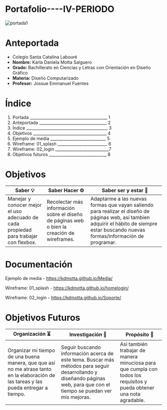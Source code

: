 # Portafolio----IV-PERIODO

![portada1](https://user-images.githubusercontent.com/79612599/136427562-2c2c5c22-dcf8-4649-8980-d1015d8a2510.png)

  # <h1> Anteportada
  * Colegio Santa Catalina Labouré
  * **Nombre:** Karla Daniela Motta Salguero
  * **Grado:** Bachillerato en Ciencias y Letras con Orientación en Diseño Gráfico
  * **Materia:** Diseño Computarizado
  * **Profesor:** Jossue Emmanuel Fuentes
  
  
  # <h1> Índice
  1. Portada _______________________________________ 1
  1. Anteportada __________________________________ 2
  1. Índice _________________________________________ 3
  1. Objetivos _____________________________________ 4
  1. Ejemplo de media ____________________________  5
  1. Wireframe: 01_splash _________________________ 6
  1. Wireframe: 02_login ___________________________7
  1. Objetivos futuros _____________________________ 8

  
  # <h1> Objetivos
  
  Saber :bulb: | Saber Hacer :gear: | Saber ser y estar :star2:
  ------------ | ------------------ | -------------------------
  Manejar y conocer mejor el uso adecuado de cada propiedad para trabajar con flexbox. | Recolectar más información sobre el diseño de páginas web o bien la creación de wireframes. | Adaptarme a las nuevas formas que vayan saliendo para realizar el diseño de páginas web, así tambien adquirir el hábito de siempre estar buscando nuevas formas/información de programar.


  # <h1> Documentación
  
  Ejemplo de media - https://kdmotta.github.io/Media/
  
  Wireframe: 01_splash - https://kdmotta.github.io/homelogin/
  
  Wireframe: 02_login - https://kdmotta.github.io/Soporte/
  
  # <h1> Objetivos Futuros 
  
  Organización 	:hourglass_flowing_sand: | Investigación :mag_right: | Propósito :checkered_flag:
  -------------------------------------- | ------------------------- | --------------------------
  Organizar mi tiempo de una buena manera, que que así no me atrase tanto en la elaboración de las tareas y las pueda entregar a tiempo. | Seguir buscando información acerca de este tema. Buscar más métodos para seguir desarrollando y diseñando páginas web, para que con el tiempo se puedan ver mis mejoras. | Así también trabajar de manera minuciosa para que cumpla con todos los requisitos y pueda obtener una nota agradable.
 

